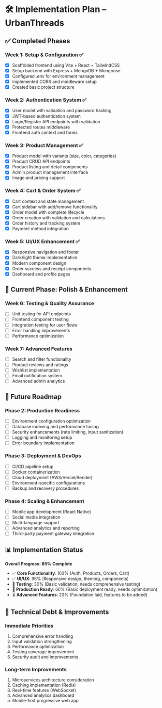 # 🛠 Implementation Plan – UrbanThreads

## ✅ Completed Phases

### Week 1: Setup & Configuration ✅
- [x] Scaffolded frontend using Vite + React + TailwindCSS
- [x] Setup backend with Express + MongoDB + Mongoose
- [x] Configured .env for environment management
- [x] Implemented CORS and middleware setup
- [x] Created basic project structure

### Week 2: Authentication System ✅
- [x] User model with validation and password hashing
- [x] JWT-based authentication system
- [x] Login/Register API endpoints with validation
- [x] Protected routes middleware
- [x] Frontend auth context and forms

### Week 3: Product Management ✅
- [x] Product model with variants (size, color, categories)
- [x] Product CRUD API endpoints
- [x] Product listing and detail components
- [x] Admin product management interface
- [x] Image and pricing support

### Week 4: Cart & Order System ✅
- [x] Cart context and state management
- [x] Cart sidebar with add/remove functionality
- [x] Order model with complete lifecycle
- [x] Order creation with validation and calculations
- [x] Order history and tracking system
- [x] Payment method integration

### Week 5: UI/UX Enhancement ✅
- [x] Responsive navigation and footer
- [x] Dark/light theme implementation
- [x] Modern component design
- [x] Order success and receipt components
- [x] Dashboard and profile pages

## 🚧 Current Phase: Polish & Enhancement

### Week 6: Testing & Quality Assurance
- [ ] Unit testing for API endpoints
- [ ] Frontend component testing
- [ ] Integration testing for user flows
- [ ] Error handling improvements
- [ ] Performance optimization

### Week 7: Advanced Features
- [ ] Search and filter functionality
- [ ] Product reviews and ratings
- [ ] Wishlist implementation
- [ ] Email notification system
- [ ] Advanced admin analytics

## 🎯 Future Roadmap

### Phase 2: Production Readiness
- [ ] Environment configuration optimization
- [ ] Database indexing and performance tuning
- [ ] Security enhancements (rate limiting, input sanitization)
- [ ] Logging and monitoring setup
- [ ] Error boundary implementation

### Phase 3: Deployment & DevOps
- [ ] CI/CD pipeline setup
- [ ] Docker containerization
- [ ] Cloud deployment (AWS/Vercel/Render)
- [ ] Environment-specific configurations
- [ ] Backup and recovery procedures

### Phase 4: Scaling & Enhancement
- [ ] Mobile app development (React Native)
- [ ] Social media integration
- [ ] Multi-language support
- [ ] Advanced analytics and reporting
- [ ] Third-party payment gateway integration

## 📊 Implementation Status

**Overall Progress: 85% Complete**

- ✅ **Core Functionality**: 100% (Auth, Products, Orders, Cart)
- ✅ **UI/UX**: 95% (Responsive design, theming, components)
- 🚧 **Testing**: 30% (Basic validation, needs comprehensive testing)
- 🚧 **Production Ready**: 60% (Basic deployment ready, needs optimization)
- ⏳ **Advanced Features**: 20% (Foundation laid, features to be added)

## 🔧 Technical Debt & Improvements

### Immediate Priorities
1. Comprehensive error handling
2. Input validation strengthening
3. Performance optimization
4. Testing coverage improvement
5. Security audit and improvements

### Long-term Improvements
1. Microservices architecture consideration
2. Caching implementation (Redis)
3. Real-time features (WebSocket)
4. Advanced analytics dashboard
5. Mobile-first progressive web app
